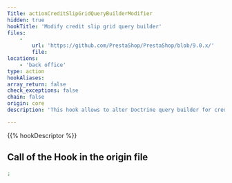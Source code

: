 ```yaml
---
Title: actionCreditSlipGridQueryBuilderModifier
hidden: true
hookTitle: 'Modify credit slip grid query builder'
files:
    -
        url: 'https://github.com/PrestaShop/PrestaShop/blob/9.0.x/'
        file: 
locations:
    - 'back office'
type: action
hookAliases: 
array_return: false
check_exceptions: false
chain: false
origin: core
description: 'This hook allows to alter Doctrine query builder for credit slip grid'

---
```


{{% hookDescriptor %}}

## Call of the Hook in the origin file

```php
;
```
